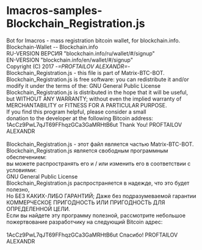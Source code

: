 # Imacros-samples-Blockchain_Registration.js
Bot for Imacros - mass registration bitcoin wallet, for blockchain.info.<br>
Blockchain-Wallet -- Blockchain.info <br>
RU-VERSION ВЕРСИЯ "blockchain.info/ru/wallet/#/signup" <br>
EN-VERSION "blockchain.info/en/wallet/#/signup" <br>
Copyright (C) 2017 -*=PROFTAILOV ALEXANDR=*- <br>
Blockchain_Registration.js - this file is part of Matrix-BTC-BOT. <br>
Blockchain_Registration.js is free software: you can redistribute it and/or <br>
modify it under the terms of the: GNU General Public License <br>
Blockchain_Registration.js is distributed in the hope that it will be useful, <br>
but WITHOUT ANY WARRANTY; without even the implied warranty of <br>
MERCHANTABILITY or FITNESS FOR A PARTICULAR PURPOSE. <br>
If you find this program helpful, please consider a small <br>
donation to the developer at the following Bitcoin address:
<br>
1AcCz9PwL7qJT69FFhqzGCa3GaMRHtB6ut  Thank You! PROFTAILOV ALEXANDR <br>
 <br>
Blockchain_Registration.js - этот файл является частью Matrix-BTC-BOT. <br>
Blockchain_Registration.js является свободным программным обеспечением:  <br>
вы можете распространять его и / или изменить его в соответствии с условиями:  <br>
GNU General Public License <br>
Blockchain_Registration.js распространяется в надежде, что это будет полезно, <br>
Но БЕЗ КАКИХ-ЛИБО ГАРАНТИЙ; Даже без подразумеваемой гарантии <br>
КОММЕРЧЕСКОЕ ПРИГОДНОСТЬ ИЛИ ПРИГОДНОСТЬ ДЛЯ ОПРЕДЕЛЕННОЙ ЦЕЛИ. <br>
Если вы найдете эту программу полезной, рассмотрите небольшое<br>
пожертвование разработчику на следующий Bitcoin адрес:<br>      
1AcCz9PwL7qJT69FFhqzGCa3GaMRHtB6ut  Спасибо! PROFTAILOV ALEXANDR
